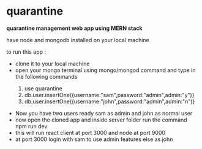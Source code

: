# quarantine
<strong>quarantine management web app using MERN stack</strong>

<p>have node and mongodb installed on your local machine</p>

<p>to run this app :</p>
<ul>
  <li>clone it to your local machine</li>
  <li>open your mongo terminal using mongo/mongod command and type in the following commands</li>
  <ol>
    <li>use quarantine</li>
    <li>db.user.insertOne({username:"sam",password:"admin",admin:"y")}</li>
    <li>db.user.insertOne({username:"john",password:"admin",admin:"n")}</li>
  </ol>
  </ul>
  <ul>
  <li>Now you have two users ready sam as admin and john as normal user</li>
  <li>now open the cloned app and inside server folder run the command npm run dev</li>
  <li>this will run react client at port 3000 and node at port 9000</li>
  <li>at port 3000 login with sam to use admin features else as john</li>
</ul>
